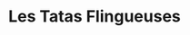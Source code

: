 ---
title: "Les Tatas Flingueuses"
url: /le-pre-saint-gervais/les-tatas-flingueuses/
shop: Andenken
---
